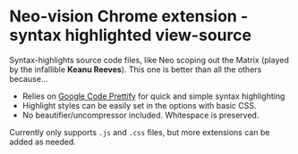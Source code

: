 Neo-vision Chrome extension - syntax highlighted view-source 
============================================================

Syntax-highlights source code files, like Neo scoping out the Matrix (played by the infallible **Keanu Reeves**).  This one is better than all the others because...

+ Relies on [Google Code Prettify](http://code.google.com/p/google-code-prettify/) for quick and simple syntax highlighting
+ Highlight styles can be easily set in the options with basic CSS.
+ No beautifier/uncompressor included. Whitespace is preserved.

Currently only supports `.js` and `.css` files, but more extensions can be added as needed.